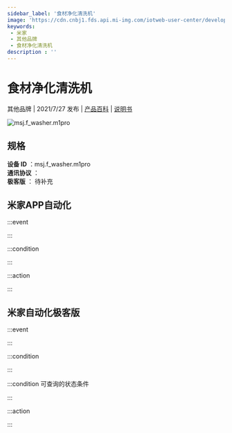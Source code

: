 ```yaml
---
sidebar_label: '食材净化清洗机'
image: 'https://cdn.cnbj1.fds.api.mi-img.com/iotweb-user-center/developer_1679047956631kjbppGZT.png?GalaxyAccessKeyId=AKVGLQWBOVIRQ3XLEW&Expires=9223372036854775807&Signature=s2ZgOa1S3La+KK4SvbeN9FkvLZ8='
keywords: 
 - 米家
 - 其他品牌
 - 食材净化清洗机
description : ''
---
```

# 食材净化清洗机

其他品牌 | 2021/7/27 发布 | [产品百科](https://home.mi.com/webapp/content/baike/product/index.html?model=msj.f_washer.m1pro/) | [说明书](https://home.mi.com/views/introduction.html?model=msj.f_washer.m1pro&region=cn)

![msj.f_washer.m1pro](https://cdn.cnbj1.fds.api.mi-img.com/iotweb-user-center/developer_1679047956631kjbppGZT.png?GalaxyAccessKeyId=AKVGLQWBOVIRQ3XLEW&Expires=9223372036854775807&Signature=s2ZgOa1S3La+KK4SvbeN9FkvLZ8=)

## 规格  
> 
**设备 ID** ：msj.f_washer.m1pro  
**通讯协议** ：  
**极客版**  ： 待补充 


## 米家APP自动化  

:::event  

:::

:::condition  

:::

:::action   

:::

## 米家自动化极客版  

:::event  

:::

:::condition  

:::

:::condition 可查询的状态条件  

:::

:::action  

:::

        
